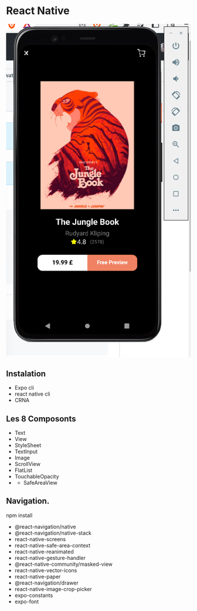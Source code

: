 # React Native
<img src="./Final.png">

## Instalation 
- Expo cli
- react native cli
- CRNA



## Les 8 Composonts
- Text
- View
- StyleSheet
- TextInput
- Image
- ScrollView
- FlatList
- TouchableOpacity
- - SafeAreaView

## Navigation.

npm install
- @react-navigation/native 
- @react-navigation/native-stack
- react-native-screens 
- react-native-safe-area-context 
- react-native-reanimated 
- react-native-gesture-handler 
- @react-native-community/masked-view
- react-native-vector-icons
- react-native-paper
- @react-navigation/drawer
- react-native-image-crop-picker 
- expo-constants
- expo-font


